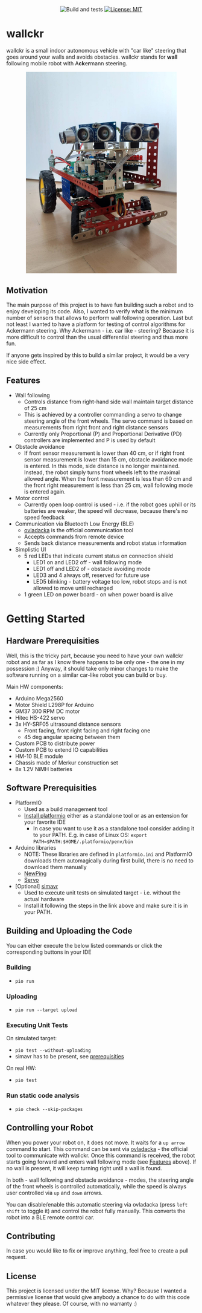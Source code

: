 <div align="center">
 
  ![Build and tests](https://github.com/ladapn/wallckr/actions/workflows/build.yml/badge.svg)
  [![License: MIT](https://img.shields.io/badge/License-MIT-yellow.svg)](https://opensource.org/licenses/MIT)
</div>

# wallckr
wallckr is a small indoor autonomous vehicle with "car like" steering that goes around your walls and avoids obstacles. wallckr stands for **wall** following mobile robot with A**ck**e**r**mann steering. 

<div align="center">
  <img src="./img/wallckr_posing.jpeg" alt="wallckr, the robot" width="400"/>
</div>


## Motivation
The main purpose of this project is to have fun building such a robot and to enjoy developing its code. Also, I wanted to verify what is the minimum number of sensors that allows to perform wall following operation. Last but not least I wanted to have a platform for testing of control algorithms for Ackermann steering. Why Ackermann - i.e. car like - steering? Because it is more difficult to control than the usual differential steering and thus more fun.   

If anyone gets inspired by this to build a similar project, it would be a very nice side effect. 

## Features
- Wall following 
    - Controls distance from right-hand side wall maintain target distance of 25 cm
    - This is achieved by a controller commanding a servo to change steering angle of the front wheels. The servo command is based on measurements from right front and right distance sensors 
    - Currently only Proportional (P) and Proportional Derivative (PD) controllers are implemented and P is used by default
- Obstacle avoidance
    - If front sensor measurement is lower than 40 cm, or if right front sensor measurement is lower than 15 cm, obstacle avoidance mode is entered. In this mode, side distance is no longer maintained. Instead, the robot simply turns front wheels left to the maximal allowed angle. When the front measurement is less than 60 cm and the front right measurement is less than 25 cm, wall following mode is entered again. 
- Motor control
    - Currently open loop control is used - i.e. if the robot goes uphill or its batteries are weaker, the speed will decrease, because there's no speed feedback
- Communication via Bluetooth Low Energy (BLE) 
    - [ovladacka](https://github.com/ladapn/ovladacka) is the official communication tool
    - Accepts commands from remote device
    - Sends back distance measurements and robot status information
- Simplistic UI
    - 5 red LEDs that indicate current status on connection shield
      - LED1 on and LED2 off - wall following mode
      - LED1 off and LED2 of - obstacle avoiding mode
      - LED3 and 4 always off, reserved for future use
      - LED5 blinking - battery voltage too low, robot stops and is not allowed to move until recharged
    - 1 green LED on power board - on when power board is alive 

# Getting Started
## Hardware Prerequisities
Well, this is the tricky part, because you need to have your own wallckr robot and as far as I know there happens to be only one - the one in my possession :) Anyway, it should take only minor changes to make the software running on a similar car-like robot you can build or buy. 

Main HW components: 
- Arduino Mega2560
- Motor Shield L298P for Arduino 
- GM37 300 RPM DC motor
- Hitec HS-422 servo
- 3x HY-SRF05 ultrasound distance sensors
    - Front facing, front right facing and right facing one
    - 45 deg angular spacing between them
- Custom PCB to distribute power 
- Custom PCB to extend IO capabilities
- HM-10 BLE module 
- Chassis made of Merkur construction set
- 8x 1.2V NiMH batteries

## Software Prerequisities
- PlatformIO
  - Used as a build management tool 
  - [Install platformio](https://platformio.org/install) either as a standalone tool or as an extension for your favorite IDE
    - In case you want to use it as a standalone tool consider adding it to your PATH. E.g. in case of Linux OS: `export PATH=$PATH:$HOME/.platformio/penv/bin`
- Arduino libraries
  - NOTE: These libraries are defined in `platformio.ini` and PlatformIO downloads them automagically during first build, there is no need to download them manually 
  - [NewPing](https://bitbucket.org/teckel12/arduino-new-ping/wiki/Home)
  - [Servo](https://github.com/arduino-libraries/Servo)
- [Optional] [simavr](https://github.com/buserror/simavr)
  - Used to execute unit tests on simulated target - i.e. without the actual hardware
  - Install it following the steps in the link above and make sure it is in your PATH. 

## Building and Uploading the Code
You can either execute the below listed commands or click the corresponding buttons in your IDE
### Building
- `pio run`
### Uploading
- `pio run --target upload`
### Executing Unit Tests
On simulated target:
- `pio test --without-uploading`
- simavr has to be present, see [prerequisities](#software-prerequisities)

On real HW:
- `pio test`
### Run static code analysis
- `pio check --skip-packages`


## Controlling your Robot
When you power your robot on, it does not move. It waits for a `up arrow` command to start. This command can be sent via [ovladacka](https://github.com/ladapn/ovladacka) - the official tool to communicate with wallckr. Once this command is received, the robot starts going forward and enters wall following mode (see [Features](#features) above). If no wall is present, it will keep turning right until a wall is found. 

In both - wall following and obstacle avoidance - modes, the steering angle of the front wheels is controlled automatically, while the speed is always user controlled via `up` and `down` arrows.  

You can disable/enable this automatic steering via ovladacka (press `left shift` to toggle it) and control the robot fully manually. This converts the robot into a BLE remote control car. 

## Contributing
In case you would like to fix or improve anything, feel free to create a pull request. 

## License
This project is licensed under the MIT license. Why? Because I wanted a permissive license that would give anybody a chance to do with this code whatever they please. Of course, with no warranty :) 
